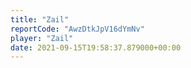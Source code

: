 ```yaml
---
title: "Zail"
reportCode: "AwzDtkJpV16dYmNv"
player: "Zail"
date: 2021-09-15T19:58:37.879000+00:00
---
```

